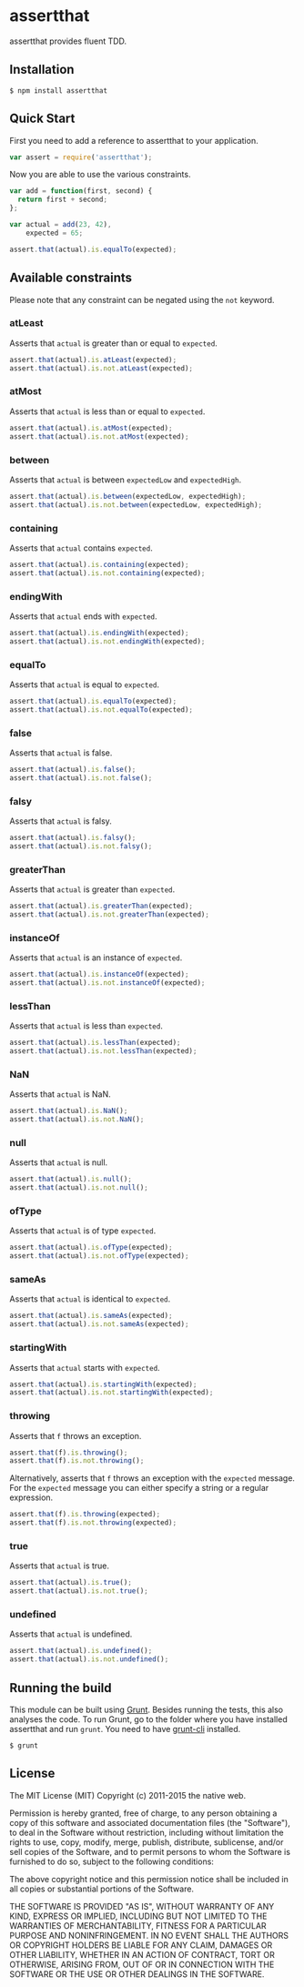 # assertthat

assertthat provides fluent TDD.

## Installation

    $ npm install assertthat

## Quick Start

First you need to add a reference to assertthat to your application.

```javascript
var assert = require('assertthat');
```

Now you are able to use the various constraints.

```javascript
var add = function(first, second) {
  return first + second;
};

var actual = add(23, 42),
    expected = 65;

assert.that(actual).is.equalTo(expected);
```

## Available constraints

Please note that any constraint can be negated using the `not` keyword.

### atLeast

Asserts that `actual` is greater than or equal to `expected`.

```javascript
assert.that(actual).is.atLeast(expected);
assert.that(actual).is.not.atLeast(expected);
```

### atMost

Asserts that `actual` is less than or equal to `expected`.

```javascript
assert.that(actual).is.atMost(expected);
assert.that(actual).is.not.atMost(expected);
```

### between

Asserts that `actual` is between `expectedLow` and `expectedHigh`.

```javascript
assert.that(actual).is.between(expectedLow, expectedHigh);
assert.that(actual).is.not.between(expectedLow, expectedHigh);
```

### containing

Asserts that `actual` contains `expected`.

```javascript
assert.that(actual).is.containing(expected);
assert.that(actual).is.not.containing(expected);
```

### endingWith

Asserts that `actual` ends with `expected`.

```javascript
assert.that(actual).is.endingWith(expected);
assert.that(actual).is.not.endingWith(expected);
```

### equalTo

Asserts that `actual` is equal to `expected`.

```javascript
assert.that(actual).is.equalTo(expected);
assert.that(actual).is.not.equalTo(expected);
```

### false

Asserts that `actual` is false.

```javascript
assert.that(actual).is.false();
assert.that(actual).is.not.false();
```

### falsy

Asserts that `actual` is falsy.

```javascript
assert.that(actual).is.falsy();
assert.that(actual).is.not.falsy();
```

### greaterThan

Asserts that `actual` is greater than `expected`.

```javascript
assert.that(actual).is.greaterThan(expected);
assert.that(actual).is.not.greaterThan(expected);
```

### instanceOf

Asserts that `actual` is an instance of `expected`.

```javascript
assert.that(actual).is.instanceOf(expected);
assert.that(actual).is.not.instanceOf(expected);
```

### lessThan

Asserts that `actual` is less than `expected`.

```javascript
assert.that(actual).is.lessThan(expected);
assert.that(actual).is.not.lessThan(expected);
```

### NaN

Asserts that `actual` is NaN.

```javascript
assert.that(actual).is.NaN();
assert.that(actual).is.not.NaN();
```

### null

Asserts that `actual` is null.

```javascript
assert.that(actual).is.null();
assert.that(actual).is.not.null();
```

### ofType

Asserts that `actual` is of type `expected`.

```javascript
assert.that(actual).is.ofType(expected);
assert.that(actual).is.not.ofType(expected);
```

### sameAs

Asserts that `actual` is identical to `expected`.

```javascript
assert.that(actual).is.sameAs(expected);
assert.that(actual).is.not.sameAs(expected);
```

### startingWith

Asserts that `actual` starts with `expected`.

```javascript
assert.that(actual).is.startingWith(expected);
assert.that(actual).is.not.startingWith(expected);
```

### throwing

Asserts that `f` throws an exception.

```javascript
assert.that(f).is.throwing();
assert.that(f).is.not.throwing();
```

Alternatively, asserts that `f` throws an exception with the `expected` message. For the `expected` message you can either specify a string or a regular expression.

```javascript
assert.that(f).is.throwing(expected);
assert.that(f).is.not.throwing(expected);
```

### true

Asserts that `actual` is true.

```javascript
assert.that(actual).is.true();
assert.that(actual).is.not.true();
```

### undefined

Asserts that `actual` is undefined.

```javascript
assert.that(actual).is.undefined();
assert.that(actual).is.not.undefined();
```

## Running the build

This module can be built using [Grunt](http://gruntjs.com/). Besides running the tests, this also analyses the code. To run Grunt, go to the folder where you have installed assertthat and run `grunt`. You need to have [grunt-cli](https://github.com/gruntjs/grunt-cli) installed.

    $ grunt

## License

The MIT License (MIT)
Copyright (c) 2011-2015 the native web.

Permission is hereby granted, free of charge, to any person obtaining a copy of this software and associated documentation files (the "Software"), to deal in the Software without restriction, including without limitation the rights to use, copy, modify, merge, publish, distribute, sublicense, and/or sell copies of the Software, and to permit persons to whom the Software is furnished to do so, subject to the following conditions:

The above copyright notice and this permission notice shall be included in all copies or substantial portions of the Software.

THE SOFTWARE IS PROVIDED "AS IS", WITHOUT WARRANTY OF ANY KIND, EXPRESS OR IMPLIED, INCLUDING BUT NOT LIMITED TO THE WARRANTIES OF MERCHANTABILITY, FITNESS FOR A PARTICULAR PURPOSE AND NONINFRINGEMENT. IN NO EVENT SHALL THE AUTHORS OR COPYRIGHT HOLDERS BE LIABLE FOR ANY CLAIM, DAMAGES OR OTHER LIABILITY, WHETHER IN AN ACTION OF CONTRACT, TORT OR OTHERWISE, ARISING FROM, OUT OF OR IN CONNECTION WITH THE SOFTWARE OR THE USE OR OTHER DEALINGS IN THE SOFTWARE.
